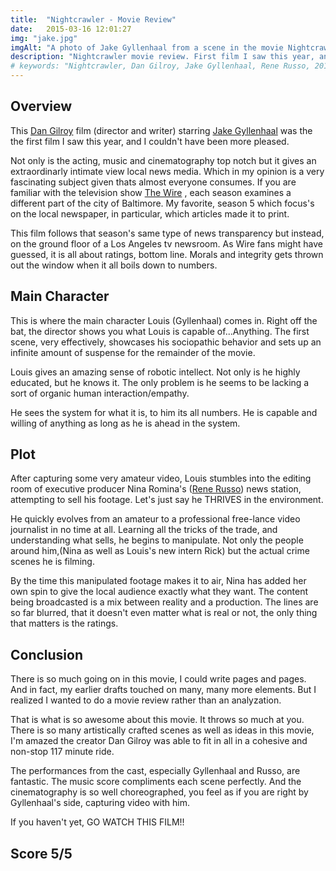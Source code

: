 ```yaml
---
title:  "Nightcrawler - Movie Review"
date:   2015-03-16 12:01:27
img: "jake.jpg"
imgAlt: "A photo of Jake Gyllenhaal from a scene in the movie Nightcrawler."
description: "Nightcrawler movie review. First film I saw this year, and I could not have been more pleased."
# keywords: "Nightcrawler, Dan Gilroy, Jake Gyllenhaal, Rene Russo, 2014"
---
```


## Overview

This [Dan Gilroy](http://www.imdb.com/name/nm0319659/) film (director and writer)
 starring [Jake Gyllenhaal](http://www.imdb.com/name/nm0350453/) was the
the first film I saw this year, and I couldn't have been more pleased.

Not only is the acting, music and cinematography top notch but it gives an extraordinarly
intimate view local news media. Which in my opinion is a very fascinating subject
given thats almost everyone consumes. If you are familiar with the television show [The Wire](http://en.wikipedia.org/wiki/The_Wire) ,
each season examines a different part of the city of Baltimore.  My favorite,
season 5  which focus's on the local newspaper, in particular,
which articles made it to print.

This film follows that season's same type of news transparency but instead, on
the ground floor of a  Los Angeles tv newsroom.  As Wire fans might have guessed, it is
all about ratings, bottom line. Morals and integrity gets thrown out the window
when it all boils down to numbers.

## Main Character

This is where the main character Louis (Gyllenhaal) comes in.  Right off the bat,
the director shows you what Louis is capable of...Anything.  The first scene, very
effectively, showcases his sociopathic behavior and sets up an infinite amount of suspense
for the remainder of the movie.

Louis gives an amazing sense of robotic intellect.  Not only is he highly
educated, but he knows it. The only problem is he seems to be lacking a sort of
organic human interaction/empathy.

He sees the system for what it is, to him its all numbers.  He is capable
and willing of anything as long as he is ahead in the system.

## Plot
After capturing some very amateur video, Louis stumbles into the editing
room of executive producer Nina Romina's ([Rene Russo](http://www.imdb.com/name/nm0000623/)) news station, attempting
to sell his footage. Let's just say he THRIVES in the environment.

He quickly evolves from an amateur to a professional free-lance video journalist in no time at all.
Learning all the tricks of the trade, and understanding what sells, he begins to manipulate.
Not only the people around him,(Nina as well as Louis's new intern Rick)
but the actual crime scenes he is filming.

By the time this manipulated footage makes it to air, Nina has added her own
spin to give the local audience exactly what they want.  The content being broadcasted
is a mix between reality and a production. The lines are so far blurred, that it
doesn't even matter what is real or not, the only thing that matters is the ratings.

## Conclusion
There is so much going on in this movie, I could write pages and pages. And in
fact, my earlier drafts touched on many, many more elements. But I realized I wanted to
do a movie review rather than an analyzation.

 That is what is so
awesome about this movie.  It throws so much at you. There is so many artistically
crafted scenes as well as ideas in this movie, I'm amazed the creator Dan Gilroy
was able to fit in all in a cohesive and non-stop 117 minute ride.

The performances from the cast, especially Gyllenhaal and Russo, are fantastic.  The
music score compliments each scene perfectly. And the cinematography is so well
choreographed, you feel as if you are right by Gyllenhaal's side, capturing video
with him.

If you haven't yet, GO WATCH THIS FILM!!

## Score 5/5
